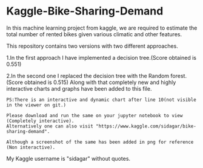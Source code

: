 # Kaggle-Bike-Sharing-Demand
In this machine learning project from kaggle, we are required to estimate the total number of rented bikes given various climatic and other features.

This repository contains two versions with two different approaches.

  1.In the first approach I have implemented a decision tree.(Score obtained is 0.551)
  
  2.In the second one I replaced the decision tree with the Random forest.(Score obtained is 0.515)
    Along with that completely new and highly interactive charts and graphs have been added to this file.
    
    PS:There is an interactive and dynamic chart after line 10(not visible in the viewer on git.)
    
    Please download and run the same on your jupyter notebook to view (Completely interactive).
    Alternatively one can also visit "https://www.kaggle.com/sidagar/bike-sharing-demand".
    
    Although a screenshot of the same has been added in png for reference (Non interactive).

My Kaggle username is "sidagar" without quotes.

